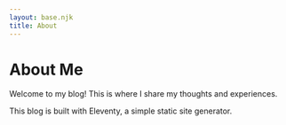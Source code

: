 ```yaml
---
layout: base.njk
title: About
---
```


# About Me

Welcome to my blog! This is where I share my thoughts and experiences.

This blog is built with Eleventy, a simple static site generator.